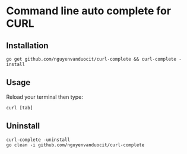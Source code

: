 # Command line auto complete for CURL

## Installation

```
go get github.com/nguyenvanduocit/curl-complete && curl-complete -install
```

## Usage

Reload your terminal then type:

```
curl [tab]
```

## Uninstall

```
curl-complete -uninstall
go clean -i github.com/nguyenvanduocit/curl-complete
```